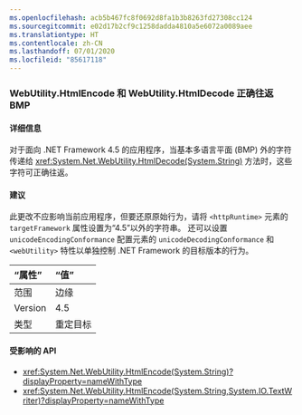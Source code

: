 ```yaml
---
ms.openlocfilehash: acb5b467fc8f0692d8fa1b3b8263fd27308cc124
ms.sourcegitcommit: e02d17b2cf9c1258dadda4810a5e6072a0089aee
ms.translationtype: HT
ms.contentlocale: zh-CN
ms.lasthandoff: 07/01/2020
ms.locfileid: "85617118"
---
```

### <a name="webutilityhtmlencode-and-webutilityhtmldecode-round-trip-bmp-correctly"></a>WebUtility.HtmlEncode 和 WebUtility.HtmlDecode 正确往返 BMP

#### <a name="details"></a>详细信息

对于面向 .NET Framework 4.5 的应用程序，当基本多语言平面 (BMP) 外的字符传递给 <xref:System.Net.WebUtility.HtmlDecode(System.String)> 方法时，这些字符可正确往返。

#### <a name="suggestion"></a>建议

此更改不应影响当前应用程序，但要还原原始行为，请将 `<httpRuntime>` 元素的 `targetFramework` 属性设置为“4.5”以外的字符串。 还可以设置 `unicodeEncodingConformance` 配置元素的 `unicodeDecodingConformance` 和 `<webUtility>` 特性以单独控制 .NET Framework 的目标版本的行为。

| “属性”    | “值”       |
|:--------|:------------|
| 范围   | 边缘        |
| Version | 4.5         |
| 类型    | 重定目标 |

#### <a name="affected-apis"></a>受影响的 API

- <xref:System.Net.WebUtility.HtmlEncode(System.String)?displayProperty=nameWithType>
- <xref:System.Net.WebUtility.HtmlEncode(System.String,System.IO.TextWriter)?displayProperty=nameWithType>
